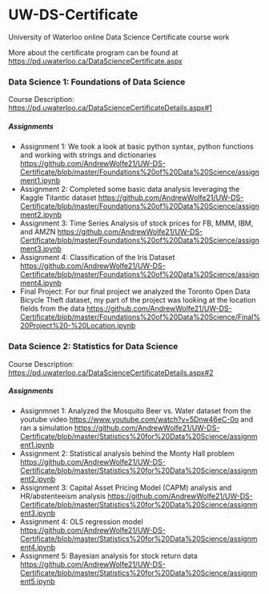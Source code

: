 # UW-DS-Certificate
University of Waterloo online Data Science Certificate course work 

More about the certificate program can be found at https://pd.uwaterloo.ca/DataScienceCertificate.aspx

### Data Science 1: Foundations of Data Science

Course Description: https://pd.uwaterloo.ca/DataScienceCertificateDetails.aspx#1

##### Assignments 

- Assignment 1: We took a look at basic python syntax, python functions and working with strings and dictionaries https://github.com/AndrewWolfe21/UW-DS-Certificate/blob/master/Foundations%20of%20Data%20Science/assignment1.ipynb
- Assignment 2: Completed some basic data analysis leveraging the Kaggle Titantic dataset https://github.com/AndrewWolfe21/UW-DS-Certificate/blob/master/Foundations%20of%20Data%20Science/assignment2.ipynb
- Assignment 3: Time Series Analysis of stock prices for FB, MMM, IBM, and AMZN https://github.com/AndrewWolfe21/UW-DS-Certificate/blob/master/Foundations%20of%20Data%20Science/assignment3.ipynb
- Assignment 4: Classification of the Iris Dataset https://github.com/AndrewWolfe21/UW-DS-Certificate/blob/master/Foundations%20of%20Data%20Science/assignment4.ipynb
- Final Project: For our final project we analyzed the Toronto Open Data Bicycle Theft dataset, my part of the project was looking at the location fields from the data https://github.com/AndrewWolfe21/UW-DS-Certificate/blob/master/Foundations%20of%20Data%20Science/Final%20Project%20-%20Location.ipynb

### Data Science 2: Statistics for Data Science

Course Description: https://pd.uwaterloo.ca/DataScienceCertificateDetails.aspx#2

##### Assignments 

- Assignmnet 1: Analyzed the Mosquito Beer vs. Water dataset from the youtube video https://www.youtube.com/watch?v=5Dnw46eC-0o and ran a simulation 
https://github.com/AndrewWolfe21/UW-DS-Certificate/blob/master/Statistics%20for%20Data%20Science/assignment1.ipynb
- Assignment 2: Statistical analysis behind the Monty Hall problem
https://github.com/AndrewWolfe21/UW-DS-Certificate/blob/master/Statistics%20for%20Data%20Science/assignment2.ipynb
- Assignment 3: Capital Asset Pricing Model (CAPM) analysis and HR/abstenteeism analysis 
https://github.com/AndrewWolfe21/UW-DS-Certificate/blob/master/Statistics%20for%20Data%20Science/assignment3.ipynb
- Assignment 4: OLS regression model 
https://github.com/AndrewWolfe21/UW-DS-Certificate/blob/master/Statistics%20for%20Data%20Science/assignment4.ipynb
- Assignment 5: Bayesian analysis for stock return data
https://github.com/AndrewWolfe21/UW-DS-Certificate/blob/master/Statistics%20for%20Data%20Science/assignment5.ipynb
